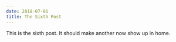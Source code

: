 ```yaml
---
date: 2018-07-01
title: The Sixth Post
---
```

This is the sixth post. It should make another now show up in home.

